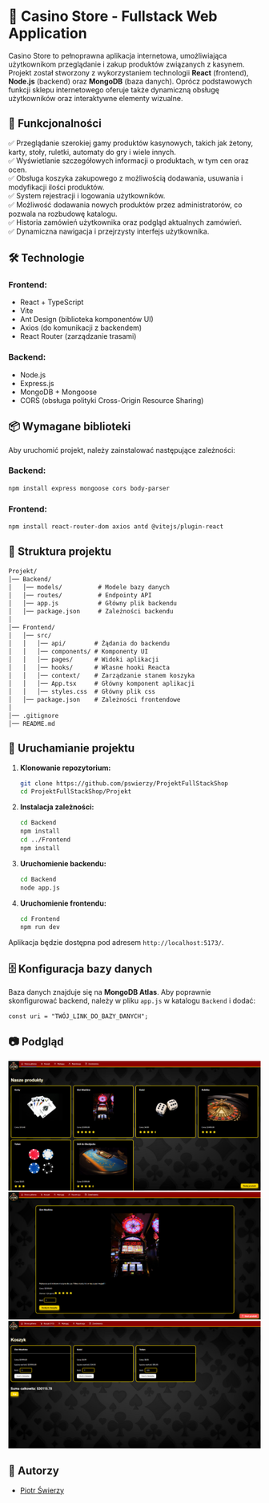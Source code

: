 # 🎰 Casino Store - Fullstack Web Application

Casino Store to pełnoprawna aplikacja internetowa, umożliwiająca użytkownikom przeglądanie i zakup produktów związanych z kasynem. Projekt został stworzony z wykorzystaniem technologii **React** (frontend), **Node.js** (backend) oraz **MongoDB** (baza danych). Oprócz podstawowych funkcji sklepu internetowego oferuje także dynamiczną obsługę użytkowników oraz interaktywne elementy wizualne.

## 📌 Funkcjonalności

✅ Przeglądanie szerokiej gamy produktów kasynowych, takich jak żetony, karty, stoły, ruletki, automaty do gry i wiele innych.\
✅ Wyświetlanie szczegółowych informacji o produktach, w tym cen oraz ocen.\
✅ Obsługa koszyka zakupowego z możliwością dodawania, usuwania i modyfikacji ilości produktów.\
✅ System rejestracji i logowania użytkowników.\
✅ Możliwość dodawania nowych produktów przez administratorów, co pozwala na rozbudowę katalogu.\
✅ Historia zamówień użytkownika oraz podgląd aktualnych zamówień.\
✅ Dynamiczna nawigacja i przejrzysty interfejs użytkownika.

## 🛠️ Technologie

### Frontend:

- React + TypeScript
- Vite
- Ant Design (biblioteka komponentów UI)
- Axios (do komunikacji z backendem)
- React Router (zarządzanie trasami)

### Backend:

- Node.js
- Express.js
- MongoDB + Mongoose
- CORS (obsługa polityki Cross-Origin Resource Sharing)

## 📦 Wymagane biblioteki

Aby uruchomić projekt, należy zainstalować następujące zależności:

### Backend:

```sh
npm install express mongoose cors body-parser
```

### Frontend:

```sh
npm install react-router-dom axios antd @vitejs/plugin-react
```

## 📂 Struktura projektu

```
Projekt/
│── Backend/
│   │── models/          # Modele bazy danych
│   │── routes/          # Endpointy API
│   │── app.js           # Główny plik backendu
│   │── package.json     # Zależności backendu
│
│── Frontend/
│   │── src/
│   │   │── api/        # Żądania do backendu
│   │   │── components/ # Komponenty UI
│   │   │── pages/      # Widoki aplikacji
│   │   │── hooks/      # Własne hooki Reacta
│   │   │── context/    # Zarządzanie stanem koszyka
│   │   │── App.tsx     # Główny komponent aplikacji
│   │   │── styles.css  # Główny plik css
│   │── package.json    # Zależności frontendowe
│
│── .gitignore
│── README.md
```

## 🚀 Uruchamianie projektu

1. **Klonowanie repozytorium:**

   ```sh
   git clone https://github.com/pswierzy/ProjektFullStackShop
   cd ProjektFullStackShop/Projekt
   ```

2. **Instalacja zależności:**

   ```sh
   cd Backend
   npm install
   cd ../Frontend
   npm install
   ```

3. **Uruchomienie backendu:**

   ```sh
   cd Backend
   node app.js
   ```

4. **Uruchomienie frontendu:**

   ```sh
   cd Frontend
   npm run dev
   ```

Aplikacja będzie dostępna pod adresem `http://localhost:5173/`.

## 🗄️ Konfiguracja bazy danych

Baza danych znajduje się na **MongoDB Atlas**. Aby poprawnie skonfigurować backend, należy w pliku `app.js` w katalogu `Backend` i dodać:

```javascipt
const uri = "TWÓJ_LINK_DO_BAZY_DANYCH";
```

## 📷 Podgląd

![Main Page Screenshot](./Screenshots/MainPage.png)\
![Product Page Screenshot](./Screenshots/ProductPage.png)\
![Cart Page Screenshot](./Screenshots/CartPage.png)

## 👥 Autorzy

- [Piotr Świerzy](https://github.com/pswierzy)
